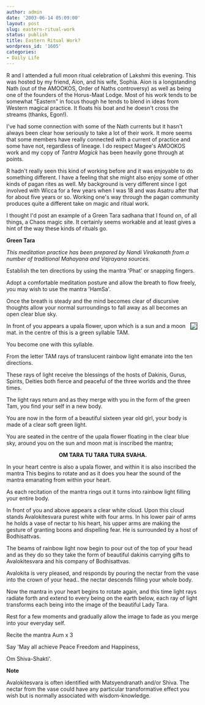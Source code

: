 ```yaml
---
author: admin
date: '2003-06-14 05:09:00'
layout: post
slug: eastern-ritual-work
status: publish
title: Eastern Ritual Work?
wordpress_id: '1605'
categories:
- Daily Life
---
```

R and I attended a full moon ritual celebration of Lakshmi this evening. This was hosted by my friend, Aion, and his wife, Sophia. Aion is a longstanding Nath (out of the AMOOKOS, Order of Naths controversy) as well as being one of the founders of the Horus-Maat Lodge. Most of his work tends to be somewhat "Eastern" in focus though he tends to blend in ideas from Western magical practice. It floats his boat and he doesn&apos;t cross the streams (thanks, Egon!).

I&apos;ve had some connection with some of the Nath currents but it hasn&apos;t always been clear how seriously to take a lot of their work. It more seems that some members have really connected with a current of practice and some have not, regardless of lineage. I do respect Magee&apos;s AMOOKOS work and my copy of <i>Tantra Magick</i> has been heavily gone through at points. 

R hadn&apos;t really seen this kind of working before and it was enjoyable to do something different. I have a feeling that she might also enjoy some of other kinds of pagan rites as well. My background is very different since I got involved with Wicca for a few years when I was 18 and was Asatru after that for about five years or so. Working one&apos;s way through the pagan community produces quite a different take on magic and ritual work.

I thought I&apos;d post an example of a Green Tara sadhana that I found on, of all things, a Chaos magic site. It certainly seems workable and at least gives a hint of the way these kinds of rituals go.

<b>Green Tara</b>

<i>This meditation practice has been prepared by Nandi Virakanath from a number of traditional Mahayana and Vajrayana sources.</i>

Establish the ten directions by using the mantra &apos;Phat&apos; or snapping fingers.

Adopt a comfortable meditation posture and allow the breath to flow freely, you may wish to use the mantra &apos;HamSa&apos;.

Once the breath is steady and the mind becomes clear of discursive thoughts allow your normal surroundings to fall away as all becomes an open clear blue sky.

<img src="http://www.arcanology.com/images/greentam.jpg" align="right" hspace="5" border="1">In front of you appears a upala flower, upon which is a sun and a moon mat. in the centre of this is a green syllable TAM.

You become one with this syllable.

From the letter TAM rays of translucent rainbow light emanate into the ten directions.

These rays of light receive the blessings of the hosts of Dakinis, Gurus, Spirits, Deities both fierce and peaceful of the three worlds and the three times.

The light rays return and as they merge with you in the form of the green Tam, you find your self in a new body.

You are now in the form of a beautiful sixteen year old girl, your body is made of a clear soft green light.

You are seated in the centre of the upala flower floating in the clear blue sky, around you on the sun and moon mat is inscribed the mantra; <center><b>OM TARA TU TARA TURA SVAHA.</b></center>

In your heart centre is also a upala flower, and within it is also inscribed the mantra This begins to rotate and as it does you hear the sound of the mantra emanating from within your heart.

As each recitation of the mantra rings out it turns into rainbow light filling your entire body.

In front of you and above appears a clear white cloud. Upon this cloud stands Avalokitesvara purest white with four arms. In his lower pair of arms he holds a vase of nectar to his heart, his upper arms are making the gesture of granting boons and dispelling fear. He is surrounded by a host of Bodhisattvas.

The beams of rainbow light now begin to pour out of the top of your head and as they do so they take the form of beautiful dakinis carrying gifts to Avalokitesvara and his company of Bodhisattvas.

Avalokita is very pleased, and responds by pouring the nectar from the vase into the crown of your head.. the nectar descends filling your whole body.

Now the mantra in your heart begins to rotate again, and this time light rays radiate forth and extend to every being on the earth below, each ray of light transforms each being into the image of the beautiful Lady Tara.

Rest for a few moments and gradually allow the image to fade as you merge into your everyday self.

Recite the mantra Aum x 3

Say &apos;May all achieve Peace Freedom and Happiness,

Om Shiva-Shakti&apos;.

<b>Note</b>

Avalokitesvara is often identified with Matsyendranath and/or Shiva. The nectar from the vase could have any particular transformative effect you wish but is normally associated with wisdom-knowledge.
